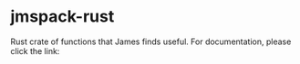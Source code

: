 # jmspack-rust
Rust crate of functions that James finds useful. For documentation, please click the link:
